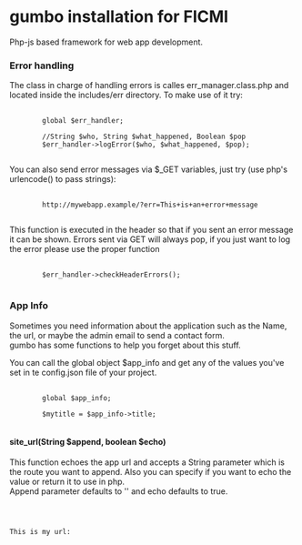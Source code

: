 <h1>gumbo installation for FICMI</h1>

Php-js based framework for web app development.

<h3>Error handling</h3>
<p>The class in charge of handling errors is calles err_manager.class.php and located inside the includes/err directory. To make use of it try:</p>

<pre>
	<code>
		global $err_handler;

		//String $who, String $what_happened, Boolean $pop
		$err_handler->logError($who, $what_happened, $pop);
	</code>
</pre>

<p>You can also send error messages via $_GET variables, just try (use php's urlencode() to pass strings):</p>

<pre>
	<code>
		http://mywebapp.example/?err=This+is+an+error+message
	</code>
</pre>

<p>This function is executed in the header so that if you sent an error message it can be shown. Errors sent via GET will always pop, if you just want to log the error please use the proper function</p>

<pre>
	<code>
		$err_handler->checkHeaderErrors();
	</code>
</pre>

<h3>App Info</h3>
<p>Sometimes you need information about the application such as the Name, the url, or maybe the admin email to send a contact form. <br>
<bold>gumbo</bold> has some functions to help you forget about this stuff.</p>

<p>You can call the global object $app_info and get any of the values you've set in te config.json file of your project.</p>

<pre>
	<code>
		global $app_info;

		$mytitle = $app_info->title;
	</code>
</pre>

<h4>site_url(String $append, boolean $echo)</h4>
<p>This function echoes the app url and accepts a String parameter which is the route you want to append. Also you can specify if you want to echo the value or return it to use in php.
<br>Append parameter defaults to '' and echo defaults to true.</p>

<pre>
	<code>
		<p>This is my url: <?php site_url('dashboard'); ?></p>
		<!-- Outputs This is my url: http://example.com/dashboard -->
		
		<?php
		$myurl = site_url('', false);
		//$myurl contains http://example.com
		?>
	</code>
</pre>

<!-- TODO: Reminders -->